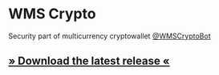 # WMS Crypto
Security part of multicurrency cryptowallet [@WMSCryptoBot](https://t.me/WMSCryptoBot)

## [» Download the latest release «](https://github.com/vasinkd/WMSCrypto/releases/latest)
